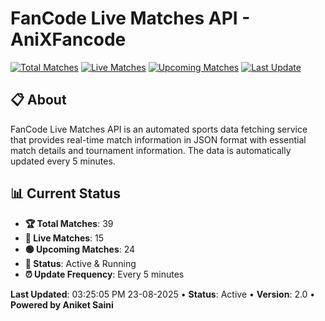 # FanCode Live Matches API - AniXFancode

[![Total Matches](https://img.shields.io/badge/Total%20Matches-39-blue)](https://github.com/AniketSainiOp/AniXFancode)
[![Live Matches](https://img.shields.io/badge/Live%20Matches-15-red)](https://github.com/AniketSainiOp/AniXFancode)
[![Upcoming Matches](https://img.shields.io/badge/Upcoming%20Matches-24-green)](https://github.com/AniketSainiOp/AniXFancode)
[![Last Update](https://img.shields.io/badge/Last%20Update-03%3A25%3A05%20PM%2023-08-2025-orange)](https://github.com/AniketSainiOp/AniXFancode)

## 📋 About

FanCode Live Matches API is an automated sports data fetching service that provides real-time match information in JSON format with essential match details and tournament information. The data is automatically updated every 5 minutes.

## 📊 Current Status

- **🏆 Total Matches**: 39
- **🔴 Live Matches**: 15
- **🟢 Upcoming Matches**: 24
- **📡 Status**: Active & Running
- **⏰ Update Frequency**: Every 5 minutes

**Last Updated**: 03:25:05 PM 23-08-2025 • **Status**: Active • **Version**: 2.0 • **Powered by Aniket Saini**
